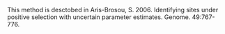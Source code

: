 This method is desctobed in Aris-Brosou, S. 2006. Identifying sites under positive selection with uncertain parameter estimates. Genome. 49:767-776.
